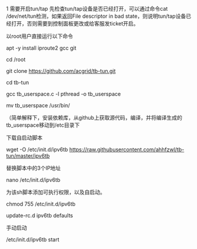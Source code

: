 1 需要开启tun/tap
先检查tun/tap设备是否已经打开，可以通过命令cat /dev/net/tun检测，如果返回File descriptor in bad state，则说明tun/tap设备已经打开，否则需要到控制面板更改或给客服发ticket开启。

以root用户直接运行以下命令

apt -y install iproute2 gcc git

cd /root

git clone https://github.com/acgrid/tb-tun.git

cd tb-tun

gcc tb_userspace.c -l pthread -o tb_userspace

mv tb_userspace /usr/bin/

（简单解释下，安装依赖库，从github上获取源代码，编译，并将编译生成的tb_userspace移动到/etc目录下

下载自启动脚本

wget -O /etc/init.d/ipv6tb https://raw.githubusercontent.com/ahhfzwl/tb-tun/master/ipv6tb

替换脚本中的3个IP地址

nano /etc/init.d/ipv6tb

为该sh脚本添加可执行权限，以及自启动。

chmod 755 /etc/init.d/ipv6tb

update-rc.d ipv6tb defaults

手动启动

/etc/init.d/ipv6tb start
